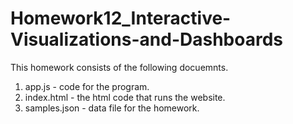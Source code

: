 # Homework12_Interactive-Visualizations-and-Dashboards

This homework consists of the following docuemnts.
1. app.js - code for the program.
2. index.html - the html code that runs the website.
3. samples.json - data file for the homework.